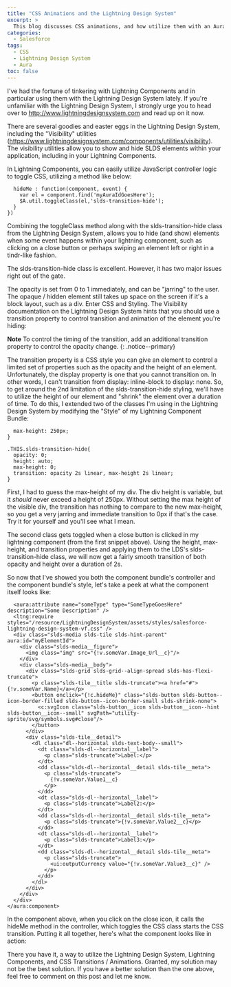 ```yaml
---
title: "CSS Animations and the Lightning Design System"
excerpt: >
  This blog discusses CSS animations, and how utilize them with an Aura component and the Lightning Design System.
categories:
  - Salesforce
tags:
  - CSS
  - Lightning Design System
  - Aura
toc: false
---
```


I've had the fortune of tinkering with Lightning Components and in particular using them with the Lightning Design System lately.  If you're unfamiliar with the Lightning Design System, I strongly urge you to head over to http://www.lightningdesignsystem.com and read up on it now.

There are several goodies and easter eggs in the Lightning Design System, including the "Visibility" utilities (https://www.lightningdesignsystem.com/components/utilities/visibility).  The visibility utilities allow you to show and hide SLDS elements within your application, including in your Lightning Components.

In Lightning Components, you can easily utilize JavaScript controller logic to toggle CSS, utilizing a method like below:

```({
  hideMe : function(component, event) {
    var el = component.find('myAuraIdGoesHere');
    $A.util.toggleClass(el,'slds-transition-hide');
  }
})
```

Combining the toggleClass method along with the slds-transition-hide class from the Lightning Design System, allows you to hide (and show) elements when some event happens within your lightning component, such as clicking on a close button or perhaps swiping an element left or right in a tindr-like fashion.

The slds-transition-hide class is excellent. However, it has two major issues right out of the gate.

The opacity is set from 0 to 1 immediately, and can be "jarring" to the user.
The opaque / hidden element still takes up space on the screen if it's a block layout, such as a div.
Enter CSS and Styling.  The Visibility documentation on the Lightning Design System hints that you should use a transition property to control transition and animation of the element you're hiding: 

**Note**  To control the timing of the transition, add an additional transition property to control the opacity change.
{: .notice--primary}

The transition property is a CSS style you can give an element to control a limited set of properties such as the opacity and the height of an element.  Unfortunately, the display property is one that you cannot transition on.  In other words, I can't transition from display: inline-block to display: none.  So, to get around the 2nd limitation of the slds-transition-hide styling, we'll have to utilize the height of our element and "shrink" the element over a duration of time.  To do this, I extended two of the classes I'm using in the Lightning Design System by modifying the "Style" of my Lightning Component Bundle:

```.THIS.slds-media{
  max-height: 250px;
} 

.THIS.slds-transition-hide{
  opacity: 0;
  height: auto;
  max-height: 0;
  transition: opacity 2s linear, max-height 2s linear;
}
```

First, I had to guess the max-height of my div.  The div height is variable, but it *should* never exceed a height of 250px.  Without setting the max height of the visible div, the transition has nothing to compare to the new max-height, so you get a very jarring and immediate transition to 0px if that's the case.  Try it for yourself and you'll see what I mean.

The second class gets toggled when a close button is clicked in my lightning component (from the first snippet above).  Using the height, max-height, and transition properties and applying them to the LDS's slds-transition-hide class, we will now get a fairly smooth transition of both opacity and height over a duration of 2s.

So now that I've showed you both the component bundle's controller and the component bundle's style, let's take a peek at what the component itself looks like:

```<aura:component >
  <aura:attribute name="someType" type="SomeTypeGoesHere" description="Some Description" />
  <ltng:require styles="/resource/LightningDesignSystem/assets/styles/salesforce-lightning-design-system-vf.css" />
  <div class="slds-media slds-tile slds-hint-parent" aura:id="myElementId">
    <div class="slds-media__figure">
      <img class="img" src="{!v.someVar.Image_Url__c}"/>
    </div>
    <div class="slds-media__body">
      <div class="slds-grid slds-grid--align-spread slds-has-flexi-truncate">
        <p class="slds-tile__title slds-truncate"><a href="#">{!v.someVar.Name}</a></p>
        <button onclick="{!c.hideMe}" class="slds-button slds-button--icon-border-filled slds-button--icon-border-small slds-shrink-none">
          <c:svgIcon class="slds-button__icon slds-button__icon--hint slds-button__icon--small" svgPath="utility-sprite/svg/symbols.svg#close"/>
        </button>
      </div>
      <div class="slds-tile__detail">
        <dl class="dl--horizontal slds-text-body--small">
          <dt class="slds-dl--horizontal__label">
            <p class="slds-truncate">Label:</p>
          </dt>
          <dd class="slds-dl--horizontal__detail slds-tile__meta">
            <p class="slds-truncate">
              {!v.someVar.Value1__c}
            </p>
          </dd>
          <dt class="slds-dl--horizontal__label">
            <p class="slds-truncate">Label2:</p>
          </dt>
          <dd class="slds-dl--horizontal__detail slds-tile__meta">
            <p class="slds-truncate">{!v.someVar.Value2__c}</p>
          </dd>
          <dt class="slds-dl--horizontal__label">
            <p class="slds-truncate">Label3:</p>
          </dt>
          <dd class="slds-dl--horizontal__detail slds-tile__meta">
            <p class="slds-truncate">
              <ui:outputCurrency value="{!v.someVar.Value3__c}" />
            </p>
          </dd>
        </dl>
      </div>
    </div>
  </div>
</aura:component>
```

In the component above, when you click on the close icon, it calls the hideMe method in the controller, which toggles the CSS class starts the CSS transition.  Putting it all together, here's what the component looks like in action:

There you have it, a way to utilize the Lightning Design System, Lightning Components, and CSS Transitions / Animations.  Granted, my solution may not be the best solution.  If you have a better solution than the one above, feel free to comment on this post and let me know.

